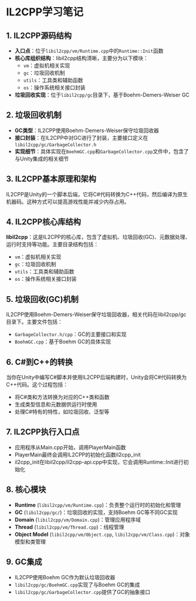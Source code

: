 # IL2CPP学习笔记

## 1. IL2CPP源码结构

- **入口点**：位于`libil2cpp/vm/Runtime.cpp`中的`Runtime::Init`函数
- **核心库组织结构**：libil2cpp结构清晰，主要分为以下模块：
  - `vm`：虚拟机相关实现
  - `gc`：垃圾回收机制
  - `utils`：工具类和辅助函数
  - `os`：操作系统相关接口封装
- **垃圾回收实现**：位于`libil2cpp/gc`目录下，基于Boehm-Demers-Weiser GC

## 2. 垃圾回收机制

- **GC类型**：IL2CPP使用Boehm-Demers-Weiser保守垃圾回收器
- **接口封装**：在IL2CPP中对GC进行了封装，主要接口定义在`libil2cpp/gc/GarbageCollector.h`
- **实现细节**：具体实现在`BoehmGC.cpp`和`GarbageCollector.cpp`文件中，包含了与Unity集成的相关细节

## 3. IL2CPP基本原理和架构

IL2CPP是Unity的一个脚本后端，它将C#代码转换为C++代码，然后编译为原生机器码。这种方式可以提高游戏性能并减少内存占用。

## 4. IL2CPP核心库结构

**libil2cpp**：这是IL2CPP的核心库，包含了虚拟机、垃圾回收(GC)、元数据处理、运行时支持等功能。主要目录结构包括：
- `vm`：虚拟机相关实现
- `gc`：垃圾回收机制
- `utils`：工具类和辅助函数
- `os`：操作系统相关接口封装

## 5. 垃圾回收(GC)机制

IL2CPP使用Boehm-Demers-Weiser保守垃圾回收器，相关代码在libil2cpp/gc目录下。主要文件包括：
- `GarbageCollector.h/cpp`：GC的主要接口和实现
- `BoehmGC.cpp`：基于Boehm GC的具体实现

## 6. C#到C++的转换

当你在Unity中编写C#脚本并使用IL2CPP后端构建时，Unity会将C#代码转换为C++代码。这个过程包括：
- 将C#类和方法转换为对应的C++类和函数
- 生成类型信息和元数据供运行时使用
- 处理C#特有的特性，如垃圾回收、泛型等

## 7. IL2CPP执行入口点

- 应用程序从Main.cpp开始，调用PlayerMain函数
- PlayerMain最终会调用IL2CPP的初始化函数il2cpp_init
- il2cpp_init在libil2cpp/il2cpp-api.cpp中实现，它会调用Runtime::Init进行初始化

## 8. 核心模块

- **Runtime** (`libil2cpp/vm/Runtime.cpp`)：负责整个运行时的初始化和管理
- **GC** (`libil2cpp/gc/`)：垃圾回收的实现，支持Boehm GC等不同GC实现
- **Domain** (`libil2cpp/vm/Domain.cpp`)：管理应用程序域
- **Thread** (`libil2cpp/vm/Thread.cpp`)：线程管理
- **Object Model** (`libil2cpp/vm/Object.cpp`, `libil2cpp/vm/Class.cpp`)：对象模型和类管理

## 9. GC集成

- IL2CPP使用Boehm GC作为默认垃圾回收器
- `libil2cpp/gc/BoehmGC.cpp`实现了与Boehm GC的集成
- `libil2cpp/gc/GarbageCollector.cpp`提供了GC的抽象接口